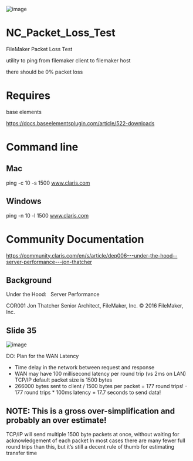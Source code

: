 ![image](https://user-images.githubusercontent.com/597763/193428704-e9678726-1016-423e-ad23-24703849ad6f.png)


# NC_Packet_Loss_Test
FileMaker Packet Loss Test

utility to ping from filemaker client to filemaker host

there should be 0% packet loss

# Requires 

base elements

https://docs.baseelementsplugin.com/article/522-downloads

# Command line

## Mac
ping -c 10 -s 1500 www.claris.com

## Windows
ping -n 10 -l 1500 www.claris.com


# Community Documentation
https://community.claris.com/en/s/article/dep006---under-the-hood--server-performance---jon-thatcher

## Background
Under the Hood:   Server Performance
 
COR001
Jon Thatcher
Senior Architect, FileMaker, Inc.
© 2016 FileMaker, Inc.

## Slide 35
![image](https://user-images.githubusercontent.com/597763/193428893-2084c6fc-1f35-4670-aa3e-eee2b7290160.png)

DO: Plan for the WAN
Latency
- Time delay in the network between request and response
- WAN may have 100 millisecond latency per round trip (vs 2ms on LAN)
TCP/IP default packet size is 1500 bytes
- 266000 bytes sent to client / 1500 bytes per packet = 177 round trips! - 177 round trips * 100ms latency = 17.7 seconds to send data!
 
## NOTE: This is a gross over-simplification and probably an over estimate!
TCP/IP will send multiple 1500 byte packets at once, without waiting for acknowledgement of each packet
In most cases there are many fewer full round trips than this, but it’s still a decent rule of thumb for estimating transfer time

